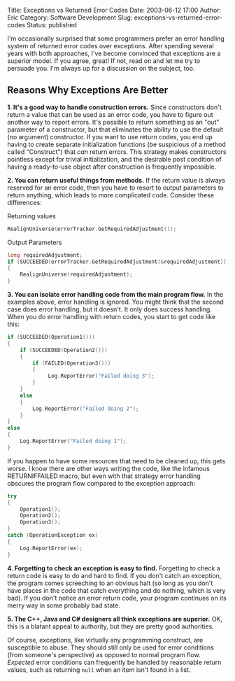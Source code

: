 Title: Exceptions vs Returned Error Codes
Date: 2003-06-12 17:00
Author: Eric
Category: Software Development
Slug: exceptions-vs-returned-error-codes
Status: published

I'm occasionally surprised that some programmers prefer an error
handling system of returned error codes over exceptions. After spending
several years with both approaches, I've become convinced that
exceptions are a superior model. If you agree, great! If not, read on
and let me try to persuade you. I'm always up for a discussion on the
subject, too.<!--more-->

Reasons Why Exceptions Are Better
---------------------------------

**1. It's a good way to handle construction errors.** Since constructors
don't return a value that can be used as an error code, you have to
figure out another way to report errors. It's possible to return
something as an "out" parameter of a constructor, but that eliminates
the ability to use the default (no argument) constructor. If you want to
use return codes, you end up having to create separate initialization
functions (be suspicious of a method called "Construct") that *can*
return errors. This strategy makes constructors pointless except for
trivial initialization, and the desirable post condition of having a
ready-to-use object after construction is frequently impossible.

**2. You can return useful things from methods.** If the return value is
always reserved for an error code, then you have to resort to output
parameters to return anything, which leads to more complicated code.
Consider these differences:

Returning values

```cpp
RealignUniverse(errorTracker.GetRequiredAdjustment());
```

Output Parameters

```cpp
long requiredAdjustment; 
if (SUCCEEDED(errorTracker.GetRequiredAdjustment(&requiredAdjustment))) 
{ 
    RealignUniverse(requiredAdjustment); 
}
```

**3. You can isolate error handling code from the main program flow.**
In the examples above, error handling is ignored. You might think that
the second case does error handling, but it doesn't. It only does
success handling. When you do error handling with return codes, you
start to get code like this:

```cpp
if (SUCCEEDED(Operation1())) 
{ 
    if (SUCCEEDED(Operation2())) 
    { 
        if (FAILED(Operation3())) 
        { 
             Log.ReportError("Failed doing 3"); 
        } 
    } 
    else 
    { 
        Log.ReportError("Failed doing 2"); 
    } 
} 
else 
{ 
    Log.ReportError("Failed doing 1"); 
}
```

If you happen to have some resources that need to be cleaned up, this
gets worse. I know there are other ways writing the code, like the
infamous RETURNIFFAILED macro, but even with that strategy error
handling obscures the program flow compared to the exception approach:

```cpp
try 
{ 
    Operation1(); 
    Operation2(); 
    Operation3(); 
} 
catch (OperationException ex) 
{ 
    Log.ReportError(ex); 
}
```

**4. Forgetting to check an exception is easy to find.** Forgetting to
check a return code is easy to do and hard to find. If you don't catch
an exception, the program comes screeching to an obvious halt (so long
as you don't have places in the code that catch everything and do
nothing, which is very bad). If you don't notice an error return code,
your program continues on its merry way in some probably bad state.

**5. The C++, Java and C\# designers all think exceptions are
superior.** OK, this is a blatant appeal to authority, but they are
pretty good authorities.

Of course, exceptions, like virtually any programming construct, are
susceptible to abuse. They should still only be used for error
conditions (from someone's perspective) as opposed to normal program
flow. *Expected* error conditions can frequently be handled by
reasonable return values, such as returning `null` when an item isn't
found in a list.

